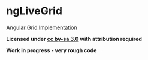 ngLiveGrid
==========

[Angular Grid Implementation](http://jsfiddle.net/Mj6uY/17/)

**Licensed under [cc by-sa 3.0](http://creativecommons.org/licenses/by-sa/3.0/) with attribution required**

**Work in progress - very rough code**
